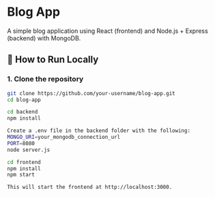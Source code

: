 # Blog App

A simple blog application using React (frontend) and Node.js + Express (backend) with MongoDB.

## 🔧 How to Run Locally

### 1. Clone the repository

```bash
git clone https://github.com/your-username/blog-app.git
cd blog-app

cd backend
npm install

Create a .env file in the backend folder with the following:
MONGO_URI=your_mongodb_connection_url
PORT=8080
node server.js

cd frontend
npm install
npm start

This will start the frontend at http://localhost:3000.
